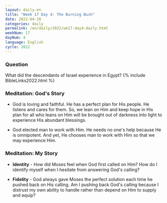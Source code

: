 ```yaml
---
layout: daily-en
title: "Week 17 Day 4: The Burning Bush"
date: 2022-04-28
categories: daily
permalink: /en/daily/2022/wk17-day4-daily.html
weekNum: 17
dayNum: 4
language: English
cycle: 2022
---
```


### Question     
What did the descendants of Israel experience in Egypt?
{% include BibleLinks2022.html %} 

### Meditation: God's Story   
+ God is loving and faithful. He has a perfect plan for His people. He listens and cares for them. So, we lean on Him and keep hope in His plan for all who leans on Him will be brought out of darkness into light to experience His abundant blessings. 

+ God elected man to work with Him. He needs no one's help because He is omnipotent. And yet, He chooses man to work with Him so that we may experience Him. 

### Meditation: My Story   
+ **Identity** - How did Moses feel when God first called on Him? How do I identify myself when I hesitate from answering God's calling? 

+ **Fidelity** - God always gave Moses the perfect solution each time he pushed back on His calling. Am I pushing back God's calling because I distrust my own ability to handle rather than depend on Him to supply and equip? 
